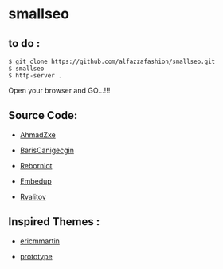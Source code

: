 # smallseo

## to do :
~~~
$ git clone https://github.com/alfazzafashion/smallseo.git
$ smallseo
$ http-server . 
~~~
Open your browser and GO...!!!

## Source Code:

* [AhmadZxe](https://github.com/AhmadZxe/Blogger-AutoVisitor.git)

* [BarisCanigecgin](https://github.com/BarisCanigecgin/whois-backlink-otomasyonu.git)

* [Reborniot](https://github.com/reborniot/whois-backlink-generator.git)

* [Embedup](https://github.com/embedup/7540000-youtube-video-backlinks-generator.git)

* [Rvalitov](https://github.com/rvalitov/backlink-checker.git)

## Inspired Themes :

  * [ericmmartin](https://github.com/ericmmartin/simplemodal)
  
  * [prototype](http://www.prototypejs.org/)
